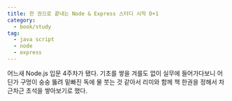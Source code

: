 ```yaml
---
title: 한 권으로 끝내는 Node & Express 스터디 시작 D+1
category: 
  - book/study
tag:
  - java script
  - node
  - express
---
```

어느새 Node.js 입문 4주차가 됐다. 기초를 쌓을 겨를도 없이 실무에 들어가다보니 어딘가 구멍이 숭숭 뚫려 밑빠진 독에 물 붓는 것 같아서
리미와 함께 책 한권을 정해서 차근차근 초석을 쌓아보기로 했다. 
<img src="{{ site.url }}{{ site.baseurl }}/assets/images/node&express.jpg" alt="">
